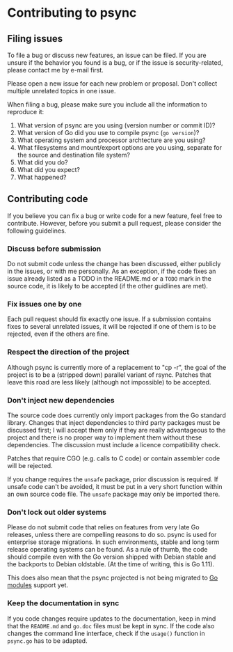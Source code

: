 Contributing to psync
=====================

Filing issues
-------------

To file a bug or discuss new features, an issue can be filed. If you are unsure
if the behavior you found is a bug, or if the issue is security-related, please
contact me by e-mail first.

Please open a new issue for each new problem or proposal. Don't collect multiple
unrelated topics in one issue.

When filing a bug, please make sure you include all the information to
reproduce it:

1. What version of psync are you using (version number or commit ID)?
2. What version of Go did you use to compile psync (`go version`)?
3. What operating system and processor archtecture are you using?
4. What filesystems and mount/export options are you using, separate
   for the source and destination file system?
5. What did you do?
6. What did you expect?
7. What happened?

Contributing code
-----------------

If you believe you can fix a bug or write code for a new feature, feel free to
contribute. However, before you submit a pull request, please consider the
following guidelines.

### Discuss before submission

Do not submit code unless the change has been discussed, either publicly in
the issues, or with me personally. As an exception, if the code fixes an issue
already listed as a TODO in the README.md or a `TODO` mark in the source code,
it is likely to be accepted (if the other guidlines are met).

### Fix issues one by one

Each pull request should fix exactly one issue. If a submission contains fixes
to several unrelated issues, it will be rejected if one of them is to be
rejected, even if the others are fine.

### Respect the direction of the project

Although psync is currently more of a replacement to "cp -r", the goal of the
project is to be a (stripped down) parallel variant of rsync. Patches that
leave this road are less likely (although not impossible) to be accepted.

### Don't inject new dependencies

The source code does currently only import packages from the Go standard
library. Changes that inject dependencies to third party packages must be
discussed first; I will accept them only if they are really advantageous to
the project and there is no proper way to implement them without these
dependencies. The discussion must include a licence compatibility check.

Patches that require CGO (e.g. calls to C code) or contain assembler code
will be rejected.

If you change requires the `unsafe` package, prior discussion is required.
If unsafe code can't be avoided, it must be put in a very short function
within an own source code file. The `unsafe` package may only be imported
there.

### Don't lock out older systems

Please do not submit code that relies on features from very late Go releases,
unless there are compelling reasons to do so. psync is used for enterprise
storage migrations. In such environments, stable and long term release
operating systems can be found. As a rule of thumb, the code should compile
even with the Go version shipped with Debian stable and the backports to
Debian oldstable. (At the time of writing, this is Go 1.11).

This does also mean that the psync projected is not being migrated to
[Go modules](https://blog.golang.org/using-go-modules) support yet.

### Keep the documentation in sync

If you code changes require updates to the documentation, keep in mind that
the `README.md` and `go.doc` files must be kept in sync. If the code also
changes the command line interface, check if the `usage()` function in
`psync.go` has to be adapted.

